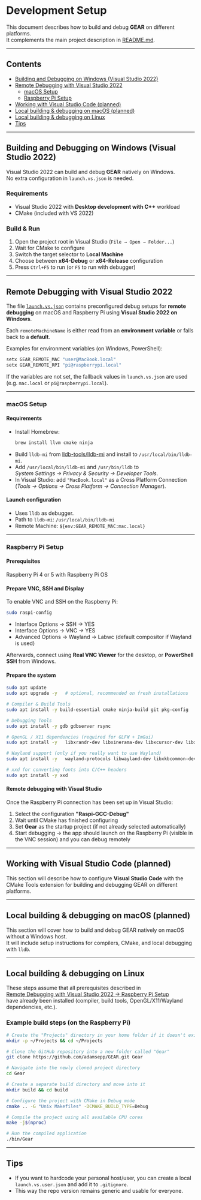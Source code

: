 # Development Setup

This document describes how to build and debug **GEAR** on different platforms.  
It complements the main project description in [README.md](../README.md).

---

## Contents
- [Building and Debugging on Windows (Visual Studio 2022)](#building-and-debugging-on-windows-visual-studio-2022)
- [Remote Debugging with Visual Studio 2022](#remote-debugging-with-visual-studio-2022)
  - [macOS Setup](#macos-setup)
  - [Raspberry Pi Setup](#raspberry-pi-setup)
- [Working with Visual Studio Code (planned)](#working-with-visual-studio-code-planned)
- [Local building & debugging on macOS (planned)](#local-building--debugging-on-macos-planned)
- [Local building & debugging on Linux](#local-building--debugging-on-linux)
- [Tips](#tips)

---

## Building and Debugging on Windows (Visual Studio 2022)

Visual Studio 2022 can build and debug **GEAR** natively on Windows.  
No extra configuration in `launch.vs.json` is needed.

### Requirements
- Visual Studio 2022 with **Desktop development with C++** workload  
- CMake (included with VS 2022)

### Build & Run
1. Open the project root in Visual Studio (`File → Open → Folder...`)  
2. Wait for CMake to configure  
3. Switch the target selector to **Local Machine**  
4. Choose between **x64-Debug** or **x64-Release** configuration  
5. Press `Ctrl+F5` to run (or `F5` to run with debugger)  

---

## Remote Debugging with Visual Studio 2022

The file [`launch.vs.json`](../launch.vs.json) contains preconfigured debug setups for **remote debugging** on macOS and Raspberry Pi using **Visual Studio 2022 on Windows**.

Each `remoteMachineName` is either read from an **environment variable** or falls back to a **default**.

Examples for environment variables (on Windows, PowerShell):

```powershell
setx GEAR_REMOTE_MAC "user@MacBook.local"
setx GEAR_REMOTE_RPI "pi@raspberrypi.local"
```

If the variables are not set, the fallback values in `launch.vs.json` are used (e.g. `mac.local` or `pi@raspberrypi.local`).

---

### macOS Setup

#### Requirements
- Install Homebrew:
  ```bash
  brew install llvm cmake ninja
  ```
- Build `lldb-mi` from [lldb-tools/lldb-mi](https://github.com/lldb-tools/lldb-mi) and install to `/usr/local/bin/lldb-mi`.
- Add `/usr/local/bin/lldb-mi` and `/usr/bin/lldb` to  
  *System Settings → Privacy & Security → Developer Tools*.
- In Visual Studio: add `"MacBook.local"` as a Cross Platform Connection  
  (*Tools → Options → Cross Platform → Connection Manager*).

#### Launch configuration
- Uses `lldb` as debugger.  
- Path to `lldb-mi`: `/usr/local/bin/lldb-mi`  
- Remote Machine: `${env:GEAR_REMOTE_MAC:mac.local}`

---

### Raspberry Pi Setup

#### Prerequisites

Raspberry Pi 4 or 5 with Raspberry Pi OS

#### Prepare VNC, SSH and Display

To enable VNC and SSH on the Raspberry Pi:

```bash
sudo raspi-config
```
- Interface Options → SSH → YES  
- Interface Options → VNC → YES  
- Advanced Options → Wayland → Labwc (default compositor if Wayland is used)

Afterwards, connect using **Real VNC Viewer** for the desktop, or **PowerShell SSH** from Windows.

#### Prepare the system

```bash
sudo apt update
sudo apt upgrade -y   # optional, recommended on fresh installations

# Compiler & Build Tools
sudo apt install -y build-essential cmake ninja-build git pkg-config

# Debugging Tools
sudo apt install -y gdb gdbserver rsync

# OpenGL / X11 dependencies (required for GLFW + ImGui)
sudo apt install -y   libxrandr-dev libxinerama-dev libxcursor-dev libxi-dev   libgl1-mesa-dev libgl1-mesa-dri mesa-utils

# Wayland support (only if you really want to use Wayland)
sudo apt install -y   wayland-protocols libwayland-dev libxkbcommon-dev

# xxd for converting fonts into C/C++ headers
sudo apt install -y xxd
```

#### Remote debugging with Visual Studio

Once the Raspberry Pi connection has been set up in Visual Studio:

1. Select the configuration **"Raspi-GCC-Debug"**  
2. Wait until CMake has finished configuring  
3. Set **Gear** as the startup project (if not already selected automatically)  
4. Start debugging → the app should launch on the Raspberry Pi (visible in the VNC session) and you can debug remotely

---

## Working with Visual Studio Code (planned)

This section will describe how to configure **Visual Studio Code** with the CMake Tools extension for building and debugging GEAR on different platforms.

---

## Local building & debugging on macOS (planned)

This section will cover how to build and debug GEAR natively on macOS without a Windows host.  
It will include setup instructions for compilers, CMake, and local debugging with `lldb`.

---

## Local building & debugging on Linux

These steps assume that all prerequisites described in  
[Remote Debugging with Visual Studio 2022 → Raspberry Pi Setup](#raspberry-pi-setup)  
have already been installed (compiler, build tools, OpenGL/X11/Wayland dependencies, etc.).

### Example build steps (on the Raspberry Pi)

```bash
# Create the "Projects" directory in your home folder if it doesn't exist, then navigate into it
mkdir -p ~/Projects && cd ~/Projects

# Clone the GitHub repository into a new folder called "Gear"
git clone https://github.com/adamsepp/GEAR.git Gear

# Navigate into the newly cloned project directory
cd Gear

# Create a separate build directory and move into it
mkdir build && cd build

# Configure the project with CMake in Debug mode
cmake .. -G "Unix Makefiles" -DCMAKE_BUILD_TYPE=Debug

# Compile the project using all available CPU cores
make -j$(nproc)

# Run the compiled application
./bin/Gear
```

---

## Tips

- If you want to hardcode your personal host/user, you can create a local  
  `launch.vs.user.json` and add it to `.gitignore`.  
- This way the repo version remains generic and usable for everyone.
